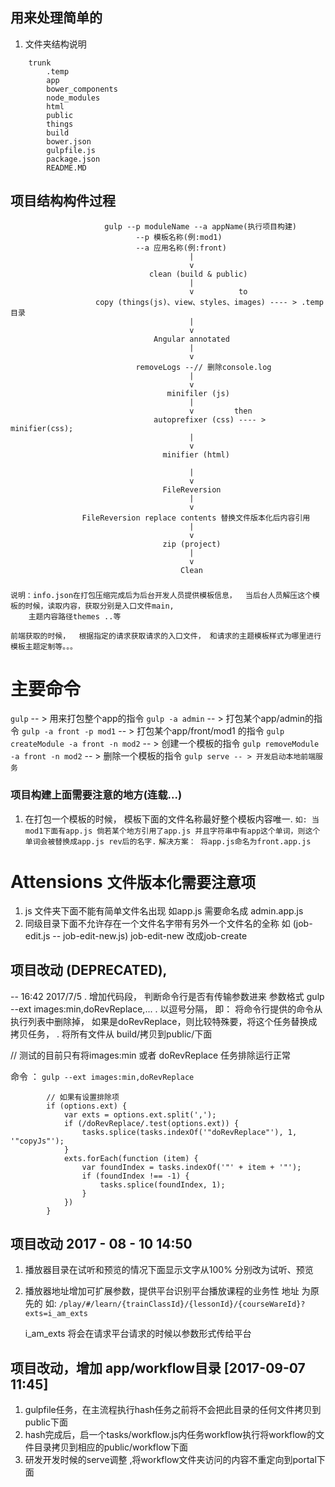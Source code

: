 ## 用来处理简单的
1. 文件夹结构说明

````
	trunk
		.temp
		app
		bower_components
		node_modules
		html
		public
		things
		build
		bower.json
		gulpfile.js
		package.json
		README.MD
````

## 项目结构构件过程

````
                     gulp --p moduleName --a appName(执行项目构建)
                            --p 模板名称(例:mod1)
                            --a 应用名称(例:front)
                                        |
                                        v
                               clean (build & public)
                                        |
                                        v	       to
                   copy (things(js)、view、styles、images) ---- > .temp 目录
                                        |
                                        v
                                Angular annotated
                                        |
                                        v
                            removeLogs --// 删除console.log
                                        |
                                        v
                                   minifiler (js)
                                    	|
                                        v		  then
                            	autoprefixer (css) ---- > minifier(css);
                                		|
                                        v
                                  minifier (html)

                                        |
                                        v
                                  FileReversion
                                        |
                                        v
                FileReversion replace contents 替换文件版本化后内容引用
                                        |
                                        v
                                  zip (project)
										|
                                        v
                                      Clean
````


###

	说明：info.json在打包压缩完成后为后台开发人员提供模板信息，  当后台人员解压这个模板的时候，读取内容，获取分别是入口文件main,
		主题内容路径themes ..等

	前端获取的时候，  根据指定的请求获取请求的入口文件， 和请求的主题模板样式为哪里进行模板主题定制等。。。

# 主要命令

`gulp` -- > 用来打包整个app的指令
`gulp -a admin` -- > 打包某个app/admin的指令
`gulp -a front -p mod1` -- > 打包某个app/front/mod1 的指令
`gulp createModule -a front -n mod2` -- > 创建一个模板的指令
`gulp removeModule -a front -n mod2` -- > 删除一个模板的指令
`gulp serve -- > 开发启动本地前端服务`


### 项目构建上面需要注意的地方(连载...)

1. 在打包一个模板的时候， 模板下面的文件名称最好整个模板内容唯一.
	`如: 当mod1下面有app.js 倘若某个地方引用了app.js 并且字符串中有app这个单词，则这个单词会被替换成app.js rev后的名字.`
	`解决方案： 将app.js命名为front.app.js`




# Attensions    `文件版本化需要注意项`

1. js 文件夹下面不能有简单文件名出现 如app.js 需要命名成 admin.app.js
2. 同级目录下面不允许存在一个文件名字带有另外一个文件名的全称 如 (job-edit.js -- job-edit-new.js) job-edit-new 改成job-create


## 项目改动 (DEPRECATED),

-- 16:42 2017/7/5
. 增加代码段， 判断命令行是否有传输参数进来 参数格式 gulp --ext images:min,doRevReplace,...
. 以逗号分隔， 即： 将命令行提供的命令从执行列表中删除掉， 如果是doRevReplace，则比较特殊要，将这个任务替换成拷贝任务，
. 将所有文件从 build/拷贝到public/下面


// 测试的目前只有将images:min 或者 doRevReplace 任务排除运行正常

命令 ： `gulp --ext images:min,doRevReplace`
````
        // 如果有设置排除项
        if (options.ext) {
            var exts = options.ext.split(',');
            if (/doRevReplace/.test(options.ext)) {
                tasks.splice(tasks.indexOf('"doRevReplace"'), 1, '"copyJs"');
            }
            exts.forEach(function (item) {
                var foundIndex = tasks.indexOf('"' + item + '"');
                if (foundIndex !== -1) {
                    tasks.splice(foundIndex, 1);
                }
            })
        }
````

## 项目改动  2017 - 08 - 10  14:50

1. 播放器目录在试听和预览的情况下面显示文字从100% 分别改为试听、预览
2. 播放器地址增加可扩展参数，提供平台识别平台播放课程的业务性 地址 为原先的 如:
    `/play/#/learn/{trainClassId}/{lessonId}/{courseWareId}?exts=i_am_exts`

    i_am_exts 将会在请求平台请求的时候以参数形式传给平台

## 项目改动，增加 app/workflow目录   [2017-09-07 11:45]

1. gulpfile任务，在主流程执行hash任务之前将不会把此目录的任何文件拷贝到public下面
2. hash完成后，启一个tasks/workflow.js内任务workflow执行将workflow的文件目录拷贝到相应的public/workflow下面
3. 研发开发时候的serve调整 ,将workflow文件夹访问的内容不重定向到portal下面